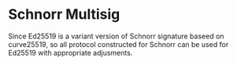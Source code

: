 # Schnorr Multisig

Since Ed25519 is a variant version of Schnorr signature baseed on curve25519, so all protocol constructed for Schnorr can be used for Ed25519 with appropriate adjusments.
